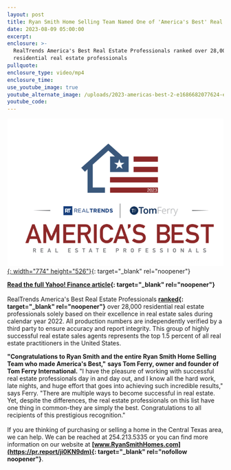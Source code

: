```yaml
---
layout: post
title: Ryan Smith Home Selling Team Named One of 'America's Best' Real Estate Teams
date: 2023-08-09 05:00:00
excerpt:
enclosure: >-
  RealTrends America's Best Real Estate Professionals ranked over 28,000
  residential real estate professionals
pullquote:
enclosure_type: video/mp4
enclosure_time:
use_youtube_image: true
youtube_alternate_image: /uploads/2023-americas-best-2-e1686682077624-edited-1-1-2.webp
youtube_code:
---
```

[![](/uploads/screenshot-2023-08-10-at-3-37-22-pm.png){: width="774" height="526"}](https://finance.yahoo.com/news/ryan-smith-home-selling-team-140000219.html){: target="_blank" rel="noopener"}

**[Read the full Yahoo! Finance article](https://finance.yahoo.com/news/ryan-smith-home-selling-team-140000219.html){: target="_blank" rel="noopener"}**<br><br>RealTrends America's Best Real Estate Professionals **[ranked](https://www.realtrends.com/ranking/best-real-estate-agents-united-states/){: target="_blank" rel="noopener"}**&nbsp;over 28,000 residential real estate professionals solely based on their excellence in real estate sales during calendar year 2022. All production numbers are independently verified by a third party to ensure accuracy and report integrity. This group of highly successful real estate sales agents represents the top 1.5 percent of all real estate practitioners in the United States.

**"Congratulations to Ryan Smith and the entire Ryan Smith Home Selling Team who made America's Best,"** **says Tom Ferry, owner and founder of Tom Ferry International.** "I have the pleasure of working with successful real estate professionals day in and day out, and I know all the hard work, late nights, and huge effort that goes into achieving such incredible results," says Ferry. "There are multiple ways to become successful in real estate. Yet, despite the differences, the real estate professionals on this list have one thing in common-they are simply the best. Congratulations to all recipients of this prestigious recognition."<br><br>If you are thinking of purchasing or selling a home in the Central Texas area, we can help. We can be reached at 254.213.5335 or you can find more information on our website at&nbsp;**[www.RyanSmithHomes.com](https://pr.report/ji0KN9dm){: target="_blank" rel="nofollow noopener"}**.